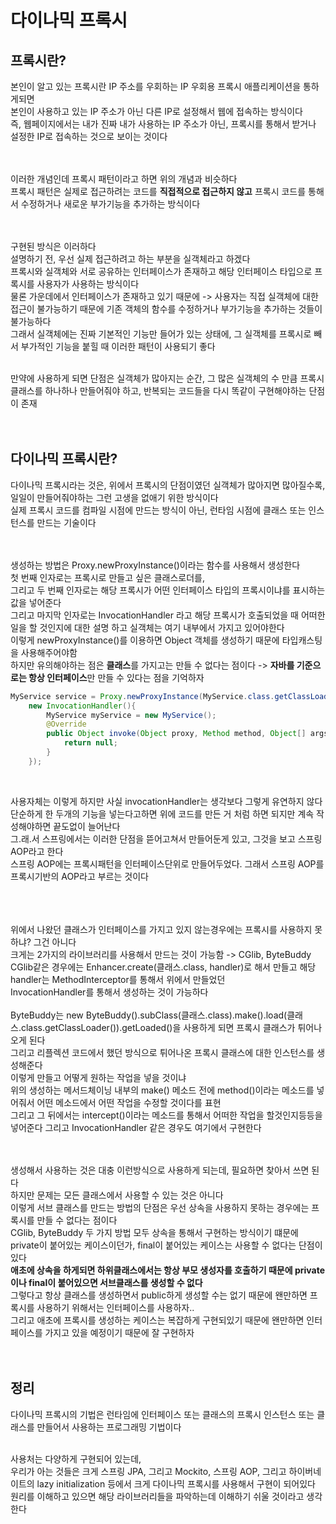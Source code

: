 # 다이나믹 프록시

## 프록시란?
본인이 알고 있는 프록시란 IP 주소를 우회하는 IP 우회용 프록시 애플리케이션을 통하게되면 <br>
본인이 사용하고 있는 IP 주소가 아닌 다른 IP로 설정해서 웹에 접속하는 방식이다 <br>
즉, 웹페이지에서는 내가 진짜 내가 사용하는 IP 주소가 아닌, 프록시를 통해서 받거나 설정한 IP로 접속하는 것으로 보이는 것이다 <br>
<br><br>

이러한 개념인데 프록시 패턴이라고 하면 위의 개념과 비슷하다 <br>
프록시 패턴은 실제로 접근하려는 코드를 **직접적으로 접근하지 않고** 
프록시 코드를 통해서 수정하거나 새로운 부가기능을 추가하는 방식이다 <br>
<br><br>

구현된 방식은 이러하다 <br>
설명하기 전, 우선 실제 접근하려고 하는 부분을 실객체라고 하겠다 <br>
프록시와 실객체와 서로 공유하는 인터페이스가 존재하고 해당 인터페이스 타입으로 프록시를 사용자가 사용하는 방식이다 <br>
물론 가운데에서 인터페이스가 존재하고 있기 때문에 -> 
사용자는 직접 실객체에 대한 접근이 불가능하기 때문에 기존 객체의 함수를 수정하거나 부가기능을 추가하는 것들이 불가능하다 <br>
그래서 실객체에는 진짜 기본적인 기능만 들어가 있는 상태에, 그 실객체를 프록시로 빼서 부가적인 기능을 붙힐 때 이러한 패턴이 사용되기 좋다 <br>
<br>

만약에 사용하게 되면 단점은 실객체가 많아지는 순간, 그 많은 실객체의 수 만큼 프록시클래스를 하나하나 만들어줘야 하고, 반복되는 코드들을 다시 똑같이 구현해야하는 단점이 존재 <br>
<br><br>

## 다이나믹 프록시란?
다이나믹 프록시라는 것은, 위에서 프록시의 단점이였던 실객체가 많아지면 많아질수록, 일일이 만들어줘야하는 그런 고생을 없애기 위한 방식이다 <br>
실제 프록시 코드를 컴파일 시점에 만드는 방식이 아닌, 런타임 시점에 클래스 또는 인스턴스를 만드는 기술이다 <br>
<br><br>

생성하는 방법은 Proxy.newProxyInstance()이라는 함수를 사용해서 생성한다 <br>
첫 번째 인자로는 프록시로 만들고 싶은 클래스로더를, <br>
그리고 두 번째 인자로는 해당 프록시가 어떤 인터페이스 타입의 프록시이냐를 표시하는 값을 넣어준다 <br>
그리고 마지막 인자로는 InvocationHandler 라고 해당 프록시가 호출되었을 때 어떠한 일을 할 것인지에 대한 설명 하고 실객체는 여기 내부에서 가지고 있어야한다 <br>
이렇게 newProxyInstance()를 이용하면 Object 객체를 생성하기 때문에 타입캐스팅을 사용해주어야함 <br>
하지만 유의해야하는 점은 **클래스**를 가지고는 만들 수 없다는 점이다 -> **자바를 기준으로는 항상 인터페이스**만 만들 수 있다는 점을 기억하자 

```java
MyService service = Proxy.newProxyInstance(MyService.class.getClassLoader(), new Class[]{MyService.class}, 
    new InvocationHandler(){
        MyService myService = new MyService();
        @Override
        public Object invoke(Object proxy, Method method, Object[] args) throws Throwable{
            return null;
        }
    });
```
<br>

사용자체는 이렇게 하지만 사실 invocationHandler는 생각보다 그렇게 유연하지 않다 <br>
단순하게 한 두개의 기능을 넣는다고하면 위에 코드를 만든 거 처럼 하면 되지만 계속 작성해야하면 끝도없이 늘어난다 <br>
그.래.서 스프링에서는 이러한 단점을 뜯어고쳐서 만들어둔게 있고, 그것을 보고 스프링 AOP라고 한다 <br>
스프링 AOP에는 프록시패턴을 인터페이스단위로 만들어두었다. 그래서 스프링 AOP를 프록시기반의 AOP라고 부르는 것이다 <br>
<br><br><br>

위에서 나왔던 클래스가 인터페이스를 가지고 있지 않는경우에는 프록시를 사용하지 못하냐? 그건 아니다 <br>
크게는 2가지의 라이브러리를 사용해서 만드는 것이 가능함 -> CGlib, ByteBuddy
CGlib같은 경우에는 Enhancer.create(클래스.class, handler)로 해서 만들고 해당 handler는 MethodInterceptor를 통해서 위에서 만들었던 <br>
InvocationHandler를 통해서 생성하는 것이 가능하다 <br>
<br>
ByteBuddy는 new ByteBuddy().subClass(클래스.class).make().load(클래스.class.getClassLoader()).getLoaded()을 사용하게 되면 프록시 클래스가 튀어나오게 된다 <br>
그리고 리플렉션 코드에서 했던 방식으로 튀어나온 프록시 클래스에 대한 인스턴스를 생성해준다 <br>
이렇게 만들고 어떻게 원하는 작업을 넣을 것이냐 <br>
위의 생성하는 메서드체이닝 내부의 make() 메소드 전에 method()이라는 메소드를 넣어줘서 어떤 메소드에서 어떤 작업을 수정할 것이다를 표현 <br>
그리고 그 뒤에서는 intercept()이라는 메소드를 통해서 어떠한 작업을 할것인지등등을 넣어준다 그리고 InvocationHandler 같은 경우도 여기에서 구현한다 <br>
<br><br>

생성해서 사용하는 것은 대충 이런방식으로 사용하게 되는데, 필요하면 찾아서 쓰면 된다 <br>
하지만 문제는 모든 클래스에서 사용할 수 있는 것은 아니다 <br>
이렇게 서브 클래스를 만드는 방법의 단점은 우선 상속을 사용하지 못하는 경우에는 프록시를 만들 수 없다는 점이다 <br>
CGlib, ByteBuddy 두 가지 방법 모두 상속을 통해서 구현하는 방식이기 떄문에 private이 붙어있는 케이스이던가, final이 붙어있는 케이스는 사용할 수 없다는 단점이 있다 <br>
**애초에 상속을 하게되면 하위클래스에서는 항상 부모 생성자를 호출하기 때문에 private이나 final이 붙어있으면 서브클래스를 생성할 수 없다** <br>
그렇다고 항상 클래스를 생성하면서 public하게 생성할 수는 없기 때문에 왠만하면 프록시를 사용하기 위해서는 인터페이스를 사용하자.. <br>
그리고 애초에 프록시를 생성하는 케이스는 복잡하게 구현되있기 때문에 왠만하면 인터페이스를 가지고 있을 예정이기 때문에 잘 구현하자 <br>
<br><br>

## 정리
다이나믹 프록시의 기법은 런타임에 인터페이스 또는 클래스의 프록시 인스턴스 또는 클래스를 만들어서 사용하는 프로그래밍 기법이다 <br>
<br>

사용처는 다양하게 구현되어 있는데, <br>
우리가 아는 것들은 크게 스프링 JPA, 그리고 Mockito, 스프링 AOP, 그리고 하이버네이트의 lazy initialization 등에서 크게 다이나믹 프록시를 사용해서 구현이 되어있다 <br>
원리를 이해하고 있으면 해당 라이브러리들을 파악하는데 이해하기 쉬울 것이라고 생각한다 <br>
<br><br><br>

<br><br><br><br><br><br><br><br><br><br>

